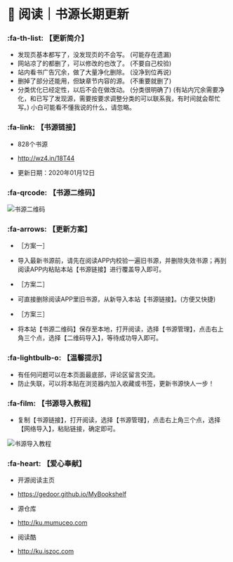 # 📖 阅读｜书源长期更新

###  :fa-th-list: 【更新简介】

- 发现页基本都写了，没发现页的不会写。
(可能存在遗漏)
- 网站凉了的都删了，可以修改的也改了。
(不要自己校验)
- 站内看书广告冗余，做了大量净化删除。
(没净到位再说)
- 删掉了部分还能用，但缺章节内容的源。
(不重要就删了)
- 分类优化已经定性，以后不会在做改动。
(分类很明确了)
(有站内冗余需要净化，和已写了发现源，需要按要求调整分类的可以联系我，有时间就会帮忙写。)
小白可能看不懂我说的什么，请忽略。

###  :fa-link: 【书源链接】

- 828个书源

- http://wz4.in/18T44

- 更新日期：2020年01月12日

###  :fa-qrcode: 【书源二维码】

![书源二维码](https://images.gitee.com/uploads/images/2020/0112/161800_f306b3ea_5572791.png "书源二维码.png")

###  :fa-arrows: 【更新方案】

- ［方案一］
- 导入最新书源前，请先在阅读APP内校验一遍旧书源，并删除失效书源；再到阅读APP内粘贴本站【书源链接】进行覆盖导入即可。

- ［方案二］
- 可直接删除阅读APP里旧书源，从新导入本站【书源链接】。(方便又快捷)

- ［方案三］
- 将本站【书源二维码】保存至本地，打开阅读，选择【书源管理】，点击右上角三个点，选择【二维码导入】，等待成功导入即可。


###  :fa-lightbulb-o: 【温馨提示】

- 有任何问题可以在本页面最底部，评论区留言交流。
- 防止失联，可以将本贴在浏览器内加入收藏或书签，更新书源快人一步！

###  :fa-film: 【书源导入教程】

- 复制【书源链接】，打开阅读，选择【书源管理】，点击右上角三个点，选择【网络导入】，粘贴链接，确定即可。

![书源导入教程](https://images.gitee.com/uploads/images/2020/0102/115143_7d4ecc9c_5572791.jpeg "教程.jpg")

###  :fa-heart: 【爱心奉献】

- 开源阅读主页
- https://gedoor.github.io/MyBookshelf

- 源仓库
- http://ku.mumuceo.com

- 阅读酷
- http://ku.iszoc.com

